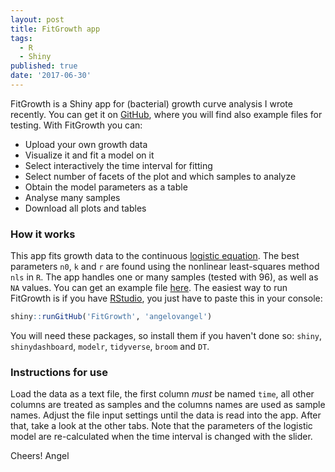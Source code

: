 ```yaml
---
layout: post
title: FitGrowth app
tags:
  - R
  - Shiny
published: true
date: '2017-06-30'
---
```


FitGrowth is a Shiny app for (bacterial) growth curve analysis I wrote recently.
You can get it on [GitHub](https://github.com/angelovangel/FitGrowth), where you will find also example files for testing.
With FitGrowth you can:
  - Upload your own growth data
  - Visualize it and fit a model on it
  - Select interactively the time interval for fitting
  - Select number of facets of the plot and which samples to analyze 
  - Obtain the model parameters as a table
  - Analyse many samples
  - Download all plots and tables

### How it works
This app fits growth data to the continuous [logistic equation](https://en.wikipedia.org/wiki/Generalised_logistic_function). The best parameters `n0`, `k` and `r` are found using the nonlinear least-squares method `nls` in `R`. The app handles one or many samples (tested with 96), as well as `NA` values. You can get an example file [here](https://www.dropbox.com/sh/zzf7y3ijwkat55e/AABUvp7BAARIdYBqZWgk1E37a?dl=0). The easiest way to run FitGrowth is if you have [RStudio](http://rstudio.org), you just have to paste this in your console:
```r
shiny::runGitHub('FitGrowth', 'angelovangel')
```
You will need these packages, so install them if you haven't done so: `shiny`, `shinydashboard`, `modelr`, `tidyverse`, `broom` and `DT`.
### Instructions for use
Load the data as a text file, the first column *must* be named `time`, all other columns are treated as samples and the columns names are used as sample names. Adjust the file input settings until the data is read into the app. After that, take a look at the other tabs. 
Note that the parameters of the logistic model are re-calculated when the time interval is changed with the slider.

Cheers!
Angel
